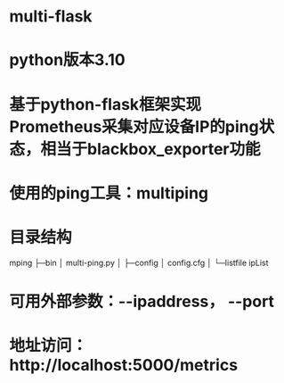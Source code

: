 # multi-flask
# python版本3.10
# 基于python-flask框架实现Prometheus采集对应设备IP的ping状态，相当于blackbox_exporter功能
# 使用的ping工具：multiping
# 目录结构
mping
├─bin
│      multi-ping.py
│
├─config
│      config.cfg
│
└─listfile
        ipList
# 可用外部参数：--ipaddress， --port
# 地址访问：http://localhost:5000/metrics
